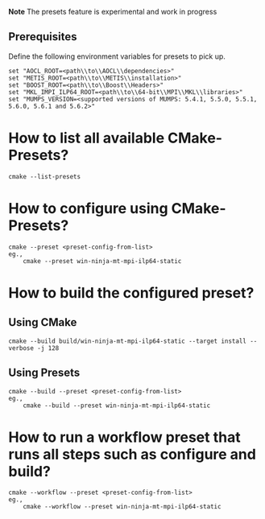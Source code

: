 **Note** The presets feature is experimental and work in progress

## Prerequisites
Define the following environment variables for presets to pick up.
```
set "AOCL_ROOT=<path\\to\\AOCL\\dependencies>"
set "METIS_ROOT=<path\\to\\METIS\\installation>"
set "BOOST_ROOT=<path\\to\\Boost\\Headers>"
set "MKL_IMPI_ILP64_ROOT=<path\\to\\64-bit\\MPI\\MKL\\libraries>"
set "MUMPS_VERSION=<supported versions of MUMPS: 5.4.1, 5.5.0, 5.5.1, 5.6.0, 5.6.1 and 5.6.2>"
```
# How to list all available CMake-Presets?
```
cmake --list-presets
```
# How to configure using CMake-Presets?
```
cmake --preset <preset-config-from-list>
eg.,
    cmake --preset win-ninja-mt-mpi-ilp64-static
```
# How to build the configured preset?
## Using CMake
```
cmake --build build/win-ninja-mt-mpi-ilp64-static --target install --verbose -j 128
```
## Using Presets
```
cmake --build --preset <preset-config-from-list>
eg.,
    cmake --build --preset win-ninja-mt-mpi-ilp64-static
```
# How to run a workflow preset that runs all steps such as configure and build?
```
cmake --workflow --preset <preset-config-from-list>
eg.,
    cmake --workflow --preset win-ninja-mt-mpi-ilp64-static
```